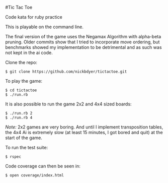 #Tic Tac Toe

Code kata for ruby practice

This is playable on the command line. 

The final version of the game uses the Negamax Algorithm with alpha-beta
pruning. Older commits show that I tried to incorporate move ordering, but
benchmarks showed my implementation to be detrimental and as such was not kept
in the ai code. 

Clone the repo:

```shell
$ git clone https://github.com/nickbdyer/tictactoe.git
```

To play the game:

```shell
$ cd tictactoe
$ ./run.rb
```
It is also possible to run the game 2x2 and 4x4 sized boards:

```shell
$ ./run.rb 2
$ ./run.rb 4
```
*Note:* 2x2 games are very boring. And until I implement transposition tables,
the 4x4 Ai is extremely slow (at least 15 minutes, I got bored and quit) at the
start of the game. 

To run the test suite:
```shell
$ rspec
```

Code coverage can then be seen in:
```shell
$ open coverage/index.html
```

